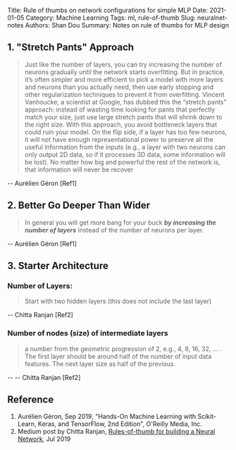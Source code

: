 Title: Rule of thumbs on network configurations for simple MLP
Date: 2021-01-05
Category: Machine Learning
Tags: ml, rule-of-thumb
Slug: neuralnet-notes
Authors: Shan Dou
Summary: Notes on rule of thumbs for MLP design

## 1. "Stretch Pants" Approach
> Just like the number of layers, you can try increasing the number of neurons gradually until the network starts overfitting. But in practice, it’s often simpler and more efficient to pick a model with more layers and neurons than you actually need, then use early stopping and other regularization techniques to prevent it from overfitting. Vincent Vanhoucke, a scientist at Google, has dubbed this the “stretch pants” approach: instead of wasting time looking for pants that perfectly match your size, just use large stretch pants that will shrink down to the right size. With this approach, you avoid bottleneck layers that could ruin your model. On the flip side, if a layer has too few neurons, it will not have enough representational power to preserve all the useful information from the inputs (e.g., a layer with two neurons can only output 2D data, so if it processes 3D data, some information will be lost). No matter how big and powerful the rest of the network is, that information will never be recover

-- Aurélien Géron [Ref1]

## 2. Better Go Deeper Than Wider

> In general you will get more bang for your buck ***by increasing the number of layers*** instead of the number of neurons per layer.

-- Aurélien Géron [Ref1]

## 3. Starter Architecture
### Number of Layers:
> Start with two hidden layers (this does not include the last layer)

-- Chitta Ranjan [Ref2]

### Number of nodes (size) of intermediate layers
> a number from the geometric progression of 2, e.g., 4, 8, 16, 32, … . The first layer should be around half of the number of input data features. The next layer size as half of the previous.

-- -- Chitta Ranjan [Ref2]


## Reference
1. Aurélien Géron, Sep 2019, "Hands-On Machine Learning with Scikit-Learn, Keras, and TensorFlow, 2nd Edition", O'Reilly Media, Inc.
2. Medium post by Chitta Ranjan, 
[Rules-of-thumb for building a Neural Network](https://towardsdatascience.com/17-rules-of-thumb-for-building-a-neural-network-93356f9930af), Jul 2019

